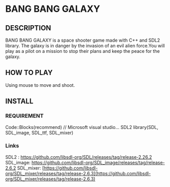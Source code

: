 # **BANG BANG GALAXY**
## DESCRIPTION
BANG BANG GALAXY is a space shooter game made with C++ and SDL2 library. The galaxy is in danger by the invasion of an evil alien force.You will play as a pilot on a mission to stop their plans and keep the peace for the galaxy.
## HOW TO PLAY
Using mouse to move and shoot.
## INSTALL
### REQUIREMENT
Code::Blocks(recommend) // Microsoft visual studio...
SDL2 library(SDL, SDL_image, SDL_ttf, SDL_mixer)
### Links
SDL2 : https://github.com/libsdl-org/SDL/releases/tag/release-2.26.2
SDL_image: https://github.com/libsdl-org/SDL_image/releases/tag/release-2.6.2
SDL_mixer: [https://github.com/libsdl-org/SDL_mixer/releases/tag/release-2.6.3](https://github.com/libsdl-org/SDL_mixer/releases/tag/release-2.6.3)
